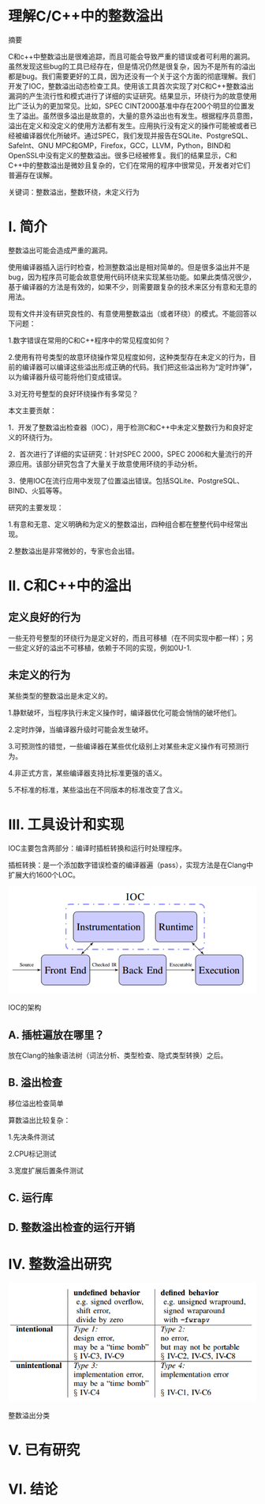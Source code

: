 **理解C/C++中的整数溢出**
=========================

摘要

C和c++中整数溢出是很难追踪，而且可能会导致严重的错误或者可利用的漏洞。虽然发现这些bug的工具已经存在，但是情况仍然是很复杂，因为不是所有的溢出都是bug。我们需要更好的工具，因为还没有一个关于这个方面的彻底理解。我们开发了IOC，整数溢出动态检查工具。使用该工具首次实现了对C和C++整数溢出漏洞的产生流行性和模式进行了详细的实证研究。结果显示，环绕行为的故意使用比广泛认为的更加常见。比如，SPEC
CINT2000基准中存在200个明显的位置发生了溢出。虽然很多溢出是故意的，大量的意外溢出也有发生。根据程序员意图，溢出在定义和没定义的使用方法都有发生。应用执行没有定义的操作可能被或者已经被编译器优化所破坏。通过SPEC，我们发现并报告在SQLite、PostgreSQL、SafeInt、GNU
MPC和GMP，Firefox，GCC，LLVM，Python，BIND和OpenSSL中没有定义的整数溢出。很多已经被修复。我们的结果显示，C和C++中的整数溢出是微妙且复杂的，它们在常用的程序中很常见，开发者对它们普遍存在误解。

关键词：整数溢出，整数环绕，未定义行为

**I. 简介**
===========

整数溢出可能会造成严重的漏洞。

使用编译器插入运行时检查，检测整数溢出是相对简单的。但是很多溢出并不是bug，因为程序员可能会故意使用代码环绕来实现某些功能。如果此类情况很少，基于编译器的方法是有效的，如果不少，则需要跟复杂的技术来区分有意和无意的用法。

现有文件并没有研究良性的、有意使用整数溢出（或者环绕）的模式。不能回答以下问题：

1.数字错误在常用的C和C++程序中的常见程度如何？

2.使用有符号类型的故意环绕操作常见程度如何，这种类型存在未定义的行为，目前的编译器可以编译这些溢出形成正确的代码。我们把这些溢出称为“定时炸弹”，以为编译器升级可能将他们变成错误。

3.对无符号整型的良好环绕操作有多常见？

本文主要贡献：

1．开发了整数溢出检查器（IOC），用于检测C和C++中未定义整数行为和良好定义的环绕行为。

2．首次进行了详细的实证研究：针对SPEC 2000，SPEC
2006和大量流行的开源应用。该部分研究包含了大量关于故意使用环绕的手动分析。

3．使用IOC在流行应用中发现了位置溢出错误。包括SQLite、PostgreSQL、BIND、火狐等等。

研究的主要发现：

1.有意和无意、定义明确和为定义的整数溢出，四种组合都在整整代码中经常出现。

2.整数溢出是非常微妙的，专家也会出错。

**II. C和C++中的溢出**
======================

定义良好的行为
--------------

一些无符号整型的环绕行为是定义好的，而且可移植（在不同实现中都一样）；另一些定义好的溢出不可移植，依赖于不同的实现，例如0U-1.

未定义的行为
------------

某些类型的整数溢出是未定义的。

1.静默破坏，当程序执行未定义操作时，编译器优化可能会悄悄的破坏他们。

2.定时炸弹，当编译器升级时可能会发生破坏。

3.可预测性的错觉，一些编译器在某些优化级别上对某些未定义操作有可预测行为。

4.非正式方言，某些编译器支持比标准更强的语义。

5.不标准的标准，某些溢出在不同版本的标准改变了含义。

**III. 工具设计和实现**
=======================

IOC主要包含两部分：编译时插桩转换和运行时处理程序。

插桩转换：是一个添加数字错误检查的编译器遍（pass），实现方法是在Clang中扩展大约1600个LOC。

![](media/b2af374887782694066ff9627acb0a9b.png)

IOC的架构

A. 插桩遍放在哪里？
-------------------

放在Clang的抽象语法树（词法分析、类型检查、隐式类型转换）之后。

B. 溢出检查
-----------

移位溢出检查简单

算数溢出比较复杂：

1.先决条件测试

2.CPU标记测试

3.宽度扩展后置条件测试

C. 运行库
---------

D. 整数溢出检查的运行开销
-------------------------

**IV. 整数溢出研究**
====================

![](media/654bf040514974521ddc01acb731b9f6.png)

整数溢出分类

**V. 已有研究**
===============

**VI. 结论**
============
